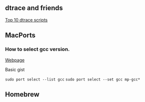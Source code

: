 ## dtrace and friends
[Top 10 dtrace scripts](http://dtrace.org/blogs/brendan/2011/10/10/top-10-dtrace-scripts-for-mac-os-x/)

## MacPorts
### How to select gcc version.
[Webpage](ficksworkshop.com/blog/14-coding/64-installing-gcc-on-mac)

Basic gist

`sudo port select --list gcc`
`sudo port select --set gcc mp-gcc*`

## Homebrew



